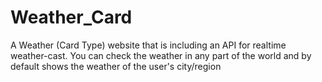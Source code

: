 # Weather_Card
A Weather (Card Type) website that is including an API for realtime weather-cast. You can check the weather in any part of the world and by default shows the weather of the user's city/region
